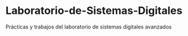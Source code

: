 # Laboratorio-de-Sistemas-Digitales
Prácticas y trabajos del laboratorio de sistemas digitales avanzados
